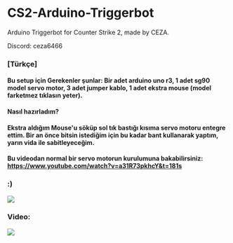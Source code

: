 # CS2-Arduino-Triggerbot
Arduino Triggerbot for Counter Strike 2, made by CEZA.

Discord: ceza6466

### [Türkçe]
#### Bu setup için Gerekenler şunlar: Bir adet arduino uno r3, 1 adet sg90 model servo motor, 3 adet jumper kablo, 1 adet ekstra mouse (model farketmez tıklasın yeter).
#### Nasıl hazırladım? 
#### Ekstra aldığım Mouse'u söküp sol tık bastığı kısıma servo motoru entegre ettim. Bir an önce bitsin istediğim için bu kadar bant kullanarak yaptım, yarın vida ile sabitleyeceğim.
#### Bu videodan normal bir servo motorun kurulumuna bakabilirsiniz: https://www.youtube.com/watch?v=a31R73pkhcY&t=181s

### :)
![](https://cdn.discordapp.com/attachments/1126451636450103420/1181234079136493678/20231204_170146.jpg)

### Video:
![](https://streamable.com/6jx4cz)
